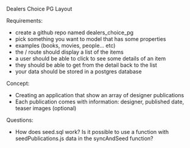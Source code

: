 Dealers Choice PG Layout 

Requirements: 
- create a github repo named dealers_choice_pg
- pick something you want to model that has some properties
- examples (books, movies, people... etc)
- the / route should display a list of the items
- a user should be able to click to see some details of an item
- they should be able to get from the detail back to the list
- your data should be stored in a postgres database

Concept: 
- Creating an application that show an array of designer publications
- Each publication comes with information: designer, published date, teaser images (optional)

Questions: 
- How does seed.sql work? Is it possible to use a function with seedPublications.js data in the syncAndSeed function?